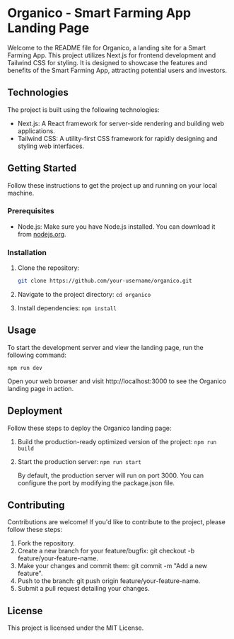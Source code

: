 # Organico - Smart Farming App Landing Page

Welcome to the README file for Organico, a landing site for a Smart Farming App. This project utilizes Next.js for frontend development and Tailwind CSS for styling. It is designed to showcase the features and benefits of the Smart Farming App, attracting potential users and investors.

## Technologies

The project is built using the following technologies:

- Next.js: A React framework for server-side rendering and building web applications.
- Tailwind CSS: A utility-first CSS framework for rapidly designing and styling web interfaces.

## Getting Started

Follow these instructions to get the project up and running on your local machine.

### Prerequisites

- Node.js: Make sure you have Node.js installed. You can download it from [nodejs.org](https://nodejs.org/).

### Installation

1. Clone the repository:

   ```bash
   git clone https://github.com/your-username/organico.git
   ```

2. Navigate to the project directory:
   `cd organico`
3. Install dependencies:
   `npm install`

## Usage

To start the development server and view the landing page, run the following command:

`npm run dev`

Open your web browser and visit http://localhost:3000 to see the Organico landing page in action.

## Deployment

Follow these steps to deploy the Organico landing page:

1. Build the production-ready optimized version of the project:
   `npm run build`
2. Start the production server:
   `npm run start`

   By default, the production server will run on port 3000. You can configure the port by modifying the package.json file.

## Contributing

Contributions are welcome! If you'd like to contribute to the project, please follow these steps:

1. Fork the repository.
2. Create a new branch for your feature/bugfix: git checkout -b feature/your-feature-name.
3. Make your changes and commit them: git commit -m "Add a new feature".
4. Push to the branch: git push origin feature/your-feature-name.
5. Submit a pull request detailing your changes.

## License

This project is licensed under the MIT License.
